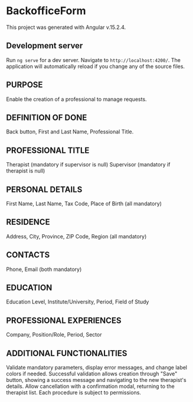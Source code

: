 # BackofficeForm

This project was generated with Angular v.15.2.4.

## Development server
Run `ng serve` for a dev server. Navigate to `http://localhost:4200/`. The application will automatically reload if you change any of the source files.

## PURPOSE
Enable the creation of a professional to manage requests.

## DEFINITION OF DONE
Back button, First and Last Name, Professional Title.

## PROFESSIONAL TITLE
Therapist (mandatory if supervisor is null)
Supervisor (mandatory if therapist is null)

## PERSONAL DETAILS
First Name, Last Name, Tax Code, Place of Birth (all mandatory)

## RESIDENCE
Address, City, Province, ZIP Code, Region (all mandatory)

## CONTACTS
Phone, Email (both mandatory)

## EDUCATION
Education Level, Institute/University, Period, Field of Study

## PROFESSIONAL EXPERIENCES
Company, Position/Role, Period, Sector

## ADDITIONAL FUNCTIONALITIES
Validate mandatory parameters, display error messages, and change label colors if needed.
Successful validation allows creation through "Save" button, showing a success message and navigating to the new therapist's details.
Allow cancellation with a confirmation modal, returning to the therapist list.
Each procedure is subject to permissions.
